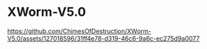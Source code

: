 # XWorm-V5.0

https://github.com/ChimesOfDestruction/XWorm-V5.0/assets/127018596/31ff4e78-d319-46c6-9a6c-ec275d9a0077

